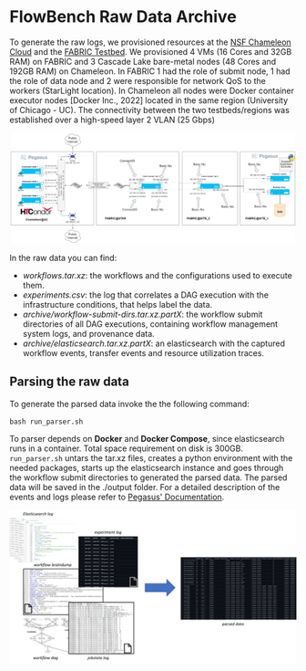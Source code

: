# FlowBench Raw Data Archive

To generate the raw logs, we provisioned resources at the [NSF Chameleon Cloud](https://www.chameleoncloud.org/) 
and the [FABRIC Testbed](https://fabric-testbed.org/). We provisioned 4 VMs (16 Cores and 32GB RAM) on FABRIC and 3 Cascade
Lake bare-metal nodes (48 Cores and 192GB RAM) on Chameleon. In FABRIC 1 had the role of submit node, 1 had the role of data node
and 2 were responsible for network QoS to the workers (StarLight location). In Chameleon all nodes were Docker container executor
nodes [Docker Inc., 2022] located in the same region (University of Chicago - UC). The connectivity between the two testbeds/regions
was established over a high-speed layer 2 VLAN (25 Gbps)

<p align="center">
<img src="images/poseidon-deployment.png" alt="Chameleon deployment" width="500" height="auto"/>
</p>

In the raw data you can find:
- *workflows.tar.xz*: the workflows and the configurations used to execute them.
- *experiments.csv*: the log that correlates a DAG execution with the infrastructure conditions, that helps label the data.
- *archive/workflow-submit-dirs.tar.xz.partX*: the workflow submit directories of all DAG executions, containing workflow management system logs, and provenance data.
- *archive/elasticsearch.tar.xz.partX*: an elasticsearch with the captured workflow events, transfer events and resource utilization traces.


## Parsing the raw data

To generate the parsed data invoke the the following command:

```
bash run_parser.sh
```

To parser depends on **Docker** and **Docker Compose**, since elasticsearch runs in a container. Total space requirement on disk is 300GB.<br>
`run_parser.sh` untars the tar.xz files, creates a python environment with the needed packages, starts up the elasticsearch instance and goes through the workflow submit directories 
to generated the parsed data. The parsed data will be saved in the ./output folder. For a detailed description of the events and logs please refer to [Pegasus' Documentation](https://pegasus.isi.edu/documentation/reference-guide/monitoring.html?highlight=events).

<p align="center">
<img src="images/raw_data_to_parsed_data.png" alt="Parsing the raw logs" width="600" height="auto"/>
</p>
